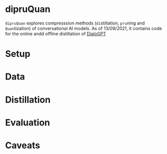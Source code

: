 # dipruQuan

`dipruQuan` explores compresssion methods (`di`stillation, `pru`ning and `Quan`tization) of conversational AI models.
As of 13/09/2021, it contains code for the online andd offline distillation of [DialoGPT](https://github.com/microsoft/DialoGPT) 

# Setup


# Data


# Distillation


# Evaluation


# Caveats
